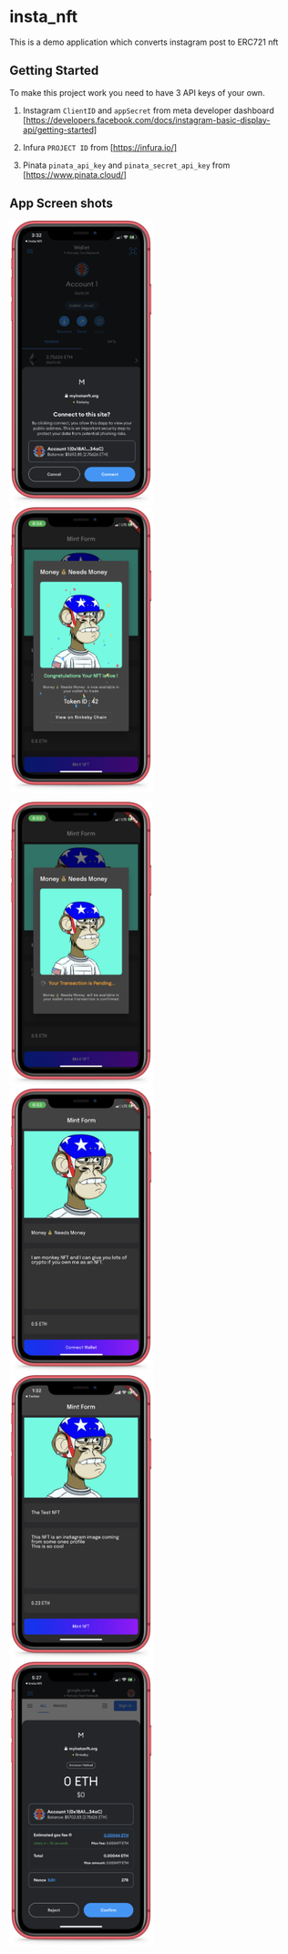 # insta_nft

This is a demo application which converts instagram post to ERC721 nft

## Getting Started

To make this project work you need to have 3 API keys of your own.

1. Instagram `ClientID` and `appSecret` from meta developer dashboard
    [https://developers.facebook.com/docs/instagram-basic-display-api/getting-started]

2. Infura `PROJECT ID` from [https://infura.io/]

3. Pinata `pinata_api_key` and `pinata_secret_api_key` from [https://www.pinata.cloud/]

## App Screen shots

<img src="https://github.com/hasnentai/insta-nft/blob/main/images/Apple%20iPhone%20XR%20Red.png" height="500"> <img src="https://github.com/hasnentai/insta-nft/blob/main/images/Apple%20iPhone%20XR%20Red%20(5).png" height="500">

<img src="https://github.com/hasnentai/insta-nft/blob/main/images/Apple%20iPhone%20XR%20Red%20(4).png" height="500">

<img src="https://github.com/hasnentai/insta-nft/blob/main/images/Apple%20iPhone%20XR%20Red%20(3).png" height="500">

<img src="https://github.com/hasnentai/insta-nft/blob/main/images/Apple%20iPhone%20XR%20Red%20(2).png" height="500">

<img src="https://github.com/hasnentai/insta-nft/blob/main/images/Apple%20iPhone%20XR%20Red%20(1).png" height="500">
